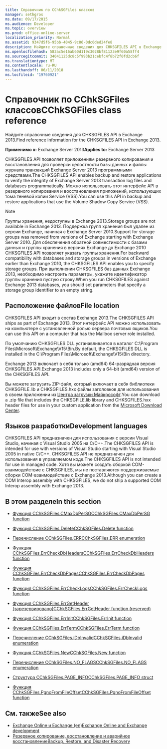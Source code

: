 ```yaml
---
title: Справочник по CChkSGFiles классов
manager: sethgros
ms.date: 09/17/2015
ms.audience: Developer
ms.topic: overview
ms.prod: office-online-server
localization_priority: Normal
ms.assetid: 9347d5f6-95bb-4045-9c86-0dc0ded24fe8
description: Найдите справочные сведения для CHKSGFILES API в Exchange 2013.
ms.openlocfilehash: 583ac5e16ab60d119c3028bf81123e9f60a58ff4
ms.sourcegitcommit: 34041125dc8c5f993b21cebfc4f8b72f0fd2cb6f
ms.translationtype: MT
ms.contentlocale: ru-RU
ms.lasthandoff: 06/11/2018
ms.locfileid: "19760921"
---
```

# <a name="cchksgfiles-class-reference"></a><span data-ttu-id="14e1a-103">Справочник по CChkSGFiles классов</span><span class="sxs-lookup"><span data-stu-id="14e1a-103">CChkSGFiles class reference</span></span>

<span data-ttu-id="14e1a-104">Найдите справочные сведения для CHKSGFILES API в Exchange 2013.</span><span class="sxs-lookup"><span data-stu-id="14e1a-104">Find reference information for the CHKSGFILES API in Exchange 2013.</span></span>
  
<span data-ttu-id="14e1a-105">**Применимо к:** Exchange Server 2013</span><span class="sxs-lookup"><span data-stu-id="14e1a-105">**Applies to:** Exchange Server 2013</span></span> 
  
<span data-ttu-id="14e1a-106">CHKSGFILES API позволяет приложениям резервного копирования и восстановления для проверки целостности базы данных и файлы журнала транзакций Exchange Server 2013 программными средствами.</span><span class="sxs-lookup"><span data-stu-id="14e1a-106">The CHKSGFILES API enables backup and restore applications to verify the integrity of Exchange Server 2013 transaction log files and databases programmatically.</span></span> <span data-ttu-id="14e1a-107">Можно использовать этот интерфейс API в резервного копирования и восстановления приложений, использующих тома теневой копии Service (VSS).</span><span class="sxs-lookup"><span data-stu-id="14e1a-107">You can use this API in backup and restore applications that use the Volume Shadow Copy Service (VSS).</span></span>
  
> [!NOTE]
> <span data-ttu-id="14e1a-108">Группы хранения, недоступны в Exchange 2013.</span><span class="sxs-lookup"><span data-stu-id="14e1a-108">Storage groups are not available in Exchange 2013.</span></span> <span data-ttu-id="14e1a-109">Поддержка групп хранения был удален из версии Exchange, начиная с Exchange Server 2010.</span><span class="sxs-lookup"><span data-stu-id="14e1a-109">Support for storage groups was removed from versions of Exchange starting with Exchange Server 2010.</span></span> <span data-ttu-id="14e1a-110">Для обеспечения обратной совместимости с базами данных и группы хранения в версиях Exchange до Exchange 2010 CHKSGFILES API позволяет указать группы хранения.</span><span class="sxs-lookup"><span data-stu-id="14e1a-110">For backward compatibility with databases and storage groups in versions of Exchange earlier than Exchange 2010, the CHKSGFILES API enables you to specify storage groups.</span></span> <span data-ttu-id="14e1a-111">При выполнении CHKSGFILES баз данных Exchange 2013, необходимо настроить параметры, укажите идентификатор группы хранения пустую строку.</span><span class="sxs-lookup"><span data-stu-id="14e1a-111">When you run CHKSGFILES against Exchange 2013 databases, you should set parameters that specify a storage group identifier to an empty string.</span></span> 
  
## <a name="file-location"></a><span data-ttu-id="14e1a-112">Расположение файлов</span><span class="sxs-lookup"><span data-stu-id="14e1a-112">File location</span></span>
<span data-ttu-id="14e1a-113"><a name="bk_fileslocation"> </a></span><span class="sxs-lookup"><span data-stu-id="14e1a-113"></span></span>

<span data-ttu-id="14e1a-114">CHKSGFILES API входит в состав Exchange 2013.</span><span class="sxs-lookup"><span data-stu-id="14e1a-114">The CHKSGFILES API ships as part of Exchange 2013.</span></span> <span data-ttu-id="14e1a-115">Этот интерфейс API можно использовать на компьютере с установленной ролью сервера почтовых ящиков.</span><span class="sxs-lookup"><span data-stu-id="14e1a-115">You can use this API on a computer that has the Mailbox server role installed.</span></span> 
  
<span data-ttu-id="14e1a-116">По умолчанию CHKSGFILES DLL устанавливается в каталог C:\Program Files\Microsoft\Exchange\V15\Bin.</span><span class="sxs-lookup"><span data-stu-id="14e1a-116">By default, the CHKSGFILES DLL is installed in the C:\Program Files\Microsoft\Exchange\V15\Bin directory.</span></span>
  
<span data-ttu-id="14e1a-117">Exchange 2013 включает в себя только (amd64) 64-разрядная версия CHKSGFILES API.</span><span class="sxs-lookup"><span data-stu-id="14e1a-117">Exchange 2013 includes only a 64-bit (amd64) version of the CHKSGFILES API.</span></span> 
  
<span data-ttu-id="14e1a-118">Вы можете загрузить ZIP-файл, который включает в себя библиотеки CHKSGFILE.lib и CHKSGFILES.hxx файлы заголовков для использования в своем приложении из [Центра загрузки Майкрософт](http://www.microsoft.com/en-us/download/details.aspx?id=36802).</span><span class="sxs-lookup"><span data-stu-id="14e1a-118">You can download a .zip file that includes the CHKSGFILE.lib library and CHKSGFILES.hxx header files for use in your custom application from the [Microsoft Download Center](http://www.microsoft.com/en-us/download/details.aspx?id=36802).</span></span>
  
## <a name="development-languages"></a><span data-ttu-id="14e1a-119">Языков разработки</span><span class="sxs-lookup"><span data-stu-id="14e1a-119">Development languages</span></span>
<span data-ttu-id="14e1a-120"><a name="bk_developmentlanguages"> </a></span><span class="sxs-lookup"><span data-stu-id="14e1a-120"></span></span>

<span data-ttu-id="14e1a-121">CHKSGFILES API предназначен для использования с версии Visual Studio, начиная с Visual Studio 2005 на C/C++.</span><span class="sxs-lookup"><span data-stu-id="14e1a-121">The CHKSGFILES API is intended for use with versions of Visual Studio starting with Visual Studio 2005 in native C/C++.</span></span> <span data-ttu-id="14e1a-122">CHKSGFILES API не предназначен для использования в управляемом коде.</span><span class="sxs-lookup"><span data-stu-id="14e1a-122">The CHKSGFILES API is not intended for use in managed code.</span></span> <span data-ttu-id="14e1a-123">Хотя вы можете создать сборкой COM-взаимодействие с CHKSGFILES, мы не поставляются поддерживаемые сборки COM-взаимодействие с Exchange 2013.</span><span class="sxs-lookup"><span data-stu-id="14e1a-123">Although you can create a COM Interop assembly with CHKSGFILES, we do not ship a supported COM Interop assembly with Exchange 2013.</span></span>
  
## <a name="in-this-section"></a><span data-ttu-id="14e1a-124">В этом разделе</span><span class="sxs-lookup"><span data-stu-id="14e1a-124">In this section</span></span>
<span data-ttu-id="14e1a-125"><a name="bk_inthissection"> </a></span><span class="sxs-lookup"><span data-stu-id="14e1a-125"></span></span>

- [<span data-ttu-id="14e1a-126">Функция CChkSGFiles.CMaxDbPerSG</span><span class="sxs-lookup"><span data-stu-id="14e1a-126">CChkSGFiles.CMaxDbPerSG function</span></span>](cchksgfiles-cmaxdbpersg-function.md)
    
- [<span data-ttu-id="14e1a-127">Функция CChkSGFiles.Delete</span><span class="sxs-lookup"><span data-stu-id="14e1a-127">CChkSGFiles.Delete function</span></span>](cchksgfiles-delete-function.md)
    
- [<span data-ttu-id="14e1a-128">Перечисление CChkSGFiles.ERR</span><span class="sxs-lookup"><span data-stu-id="14e1a-128">CChkSGFiles.ERR enumeration</span></span>](cchksgfiles-err-enumeration.md)
    
- [<span data-ttu-id="14e1a-129">Функция CChkSGFiles.ErrCheckDbHeaders</span><span class="sxs-lookup"><span data-stu-id="14e1a-129">CChkSGFiles.ErrCheckDbHeaders function</span></span>](cchksgfiles-errcheckdbheaders-function.md)
    
- [<span data-ttu-id="14e1a-130">Функция CChkSGFiles.ErrCheckDbPages</span><span class="sxs-lookup"><span data-stu-id="14e1a-130">CChkSGFiles.ErrCheckDbPages function</span></span>](cchksgfiles-errcheckdbpages-function.md)
    
- [<span data-ttu-id="14e1a-131">Функция CChkSGFiles.ErrCheckLogs</span><span class="sxs-lookup"><span data-stu-id="14e1a-131">CChkSGFiles.ErrCheckLogs function</span></span>](cchksgfiles-errchecklogs-function.md)
    
- [<span data-ttu-id="14e1a-132">Функция CChkSGFiles.ErrGetHeader (зарезервировано)</span><span class="sxs-lookup"><span data-stu-id="14e1a-132">CChkSGFiles.ErrGetHeader function (reserved)</span></span>](cchksgfiles-errgetheader-function-reserved.md)
    
- [<span data-ttu-id="14e1a-133">Функция CChkSGFiles.ErrInit</span><span class="sxs-lookup"><span data-stu-id="14e1a-133">CChkSGFiles.ErrInit function</span></span>](cchksgfiles-errinit-function.md)
    
- [<span data-ttu-id="14e1a-134">Функция CChkSGFiles.ErrTerm</span><span class="sxs-lookup"><span data-stu-id="14e1a-134">CChkSGFiles.ErrTerm function</span></span>](cchksgfiles-errterm-function.md)
    
- [<span data-ttu-id="14e1a-135">Перечисление CChkSGFiles.iDbInvalid</span><span class="sxs-lookup"><span data-stu-id="14e1a-135">CChkSGFiles.iDbInvalid enumeration</span></span>](cchksgfiles-idbinvalid-enumeration.md)
    
- [<span data-ttu-id="14e1a-136">Функция CChkSGFiles.New</span><span class="sxs-lookup"><span data-stu-id="14e1a-136">CChkSGFiles.New function</span></span>](cchksgfiles-new-function.md)
    
- [<span data-ttu-id="14e1a-137">Перечисление CChkSGFiles.NO_FLAGS</span><span class="sxs-lookup"><span data-stu-id="14e1a-137">CChkSGFiles.NO_FLAGS enumeration</span></span>](cchksgfiles-no_flags-enumeration.md)
    
- [<span data-ttu-id="14e1a-138">Структура CChkSGFiles.PAGE_INFO</span><span class="sxs-lookup"><span data-stu-id="14e1a-138">CChkSGFiles.PAGE_INFO struct</span></span>](cchksgfiles-page_info-struct.md)
    
- [<span data-ttu-id="14e1a-139">Функция CChkSGFiles.PgnoFromFileOffset</span><span class="sxs-lookup"><span data-stu-id="14e1a-139">CChkSGFiles.PgnoFromFileOffset function</span></span>](cchksgfiles-pgnofromfileoffset-function.md)
    
## <a name="see-also"></a><span data-ttu-id="14e1a-140">См. также</span><span class="sxs-lookup"><span data-stu-id="14e1a-140">See also</span></span>

- [<span data-ttu-id="14e1a-141">Exchange Online и Exchange (en)</span><span class="sxs-lookup"><span data-stu-id="14e1a-141">Exchange Online and Exchange development</span></span>](../exchange-server-development.md)
- [<span data-ttu-id="14e1a-142">Резервное копирование, восстановление и аварийное восстановление</span><span class="sxs-lookup"><span data-stu-id="14e1a-142">Backup, Restore, and Disaster Recovery</span></span>](http://technet.microsoft.com/en-us/library/dd876874)
    

